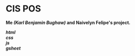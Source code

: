 # CIS POS
          
**Me <i>(Karl Benjamin Bughaw)</i> and Naivelyn Felipe's project.**


***html
</br>
css
</br>
js
</br>
gsheet***
